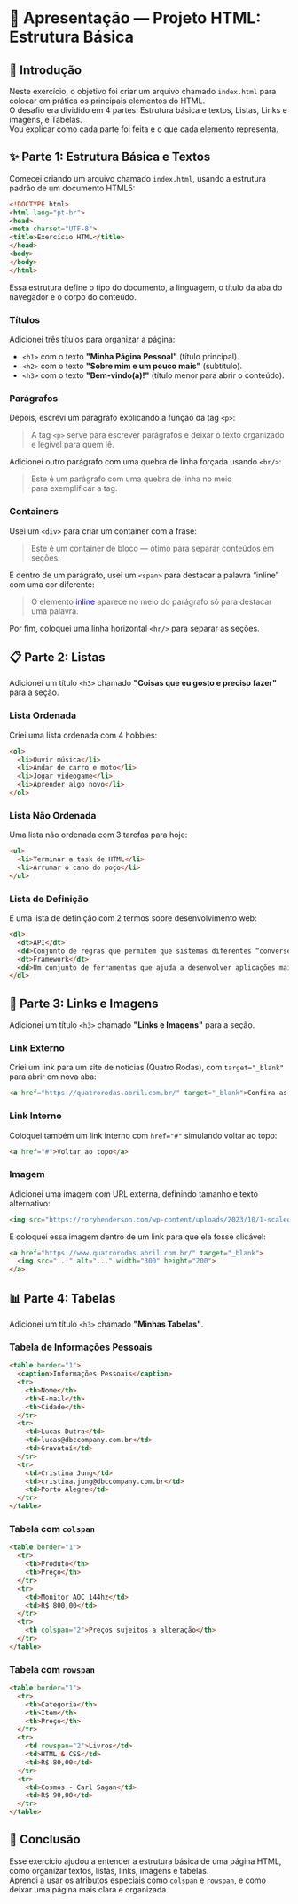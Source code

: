 
# 📑 Apresentação — Projeto HTML: Estrutura Básica

## 👋 Introdução

Neste exercício, o objetivo foi criar um arquivo chamado `index.html` para colocar em prática os principais elementos do HTML.  
O desafio era dividido em 4 partes: Estrutura básica e textos, Listas, Links e imagens, e Tabelas.  
Vou explicar como cada parte foi feita e o que cada elemento representa.

## ✨ Parte 1: Estrutura Básica e Textos

Comecei criando um arquivo chamado `index.html`, usando a estrutura padrão de um documento HTML5:

```html
<!DOCTYPE html>
<html lang="pt-br">
<head>
<meta charset="UTF-8">
<title>Exercício HTML</title>
</head>
<body>
</body>
</html>
```

Essa estrutura define o tipo do documento, a linguagem, o título da aba do navegador e o corpo do conteúdo.

### Títulos
Adicionei três títulos para organizar a página:
- `<h1>` com o texto **"Minha Página Pessoal"** (título principal).
- `<h2>` com o texto **"Sobre mim e um pouco mais"** (subtítulo).
- `<h3>` com o texto **"Bem-vindo(a)!"** (título menor para abrir o conteúdo).

### Parágrafos
Depois, escrevi um parágrafo explicando a função da tag `<p>`:
> A tag `<p>` serve para escrever parágrafos e deixar o texto organizado e legível para quem lê.

Adicionei outro parágrafo com uma quebra de linha forçada usando `<br/>`:
> Este é um parágrafo com uma quebra de linha no meio<br/> para exemplificar a tag.

### Containers
Usei um `<div>` para criar um container com a frase:
> Este é um container de bloco — ótimo para separar conteúdos em seções.

E dentro de um parágrafo, usei um `<span>` para destacar a palavra “inline” com uma cor diferente:
> O elemento <span style="color: blue;">inline</span> aparece no meio do parágrafo só para destacar uma palavra.

Por fim, coloquei uma linha horizontal `<hr/>` para separar as seções.

## 📋 Parte 2: Listas

Adicionei um título `<h3>` chamado **"Coisas que eu gosto e preciso fazer"** para a seção.

### Lista Ordenada
Criei uma lista ordenada com 4 hobbies:
```html
<ol>
  <li>Ouvir música</li>
  <li>Andar de carro e moto</li>
  <li>Jogar videogame</li>
  <li>Aprender algo novo</li>
</ol>
```

### Lista Não Ordenada
Uma lista não ordenada com 3 tarefas para hoje:
```html
<ul>
  <li>Terminar a task de HTML</li>
  <li>Arrumar o cano do poço</li>
</ul>
```

### Lista de Definição
E uma lista de definição com 2 termos sobre desenvolvimento web:
```html
<dl>
  <dt>API</dt>
  <dd>Conjunto de regras que permitem que sistemas diferentes “conversem” entre si.</dd>
  <dt>Framework</dt>
  <dd>Um conjunto de ferramentas que ajuda a desenvolver aplicações mais rápido e de forma padronizada.</dd>
</dl>
```

## 🔗 Parte 3: Links e Imagens

Adicionei um título `<h3>` chamado **"Links e Imagens"** para a seção.

### Link Externo
Criei um link para um site de notícias (Quatro Rodas), com `target="_blank"` para abrir em nova aba:
```html
<a href="https://quatrorodas.abril.com.br/" target="_blank">Confira as últimas notícias da revista Quatro Rodas</a>
```

### Link Interno
Coloquei também um link interno com `href="#"` simulando voltar ao topo:
```html
<a href="#">Voltar ao topo</a>
```

### Imagem
Adicionei uma imagem com URL externa, definindo tamanho e texto alternativo:
```html
<img src="https://roryhenderson.com/wp-content/uploads/2023/10/1-scaled.jpg" alt="Mercedes Benz SL65 AMG Black Edition" width="300" height="200">
```

E coloquei essa imagem dentro de um link para que ela fosse clicável:
```html
<a href="https://www.quatrorodas.abril.com.br/" target="_blank">
  <img src="..." alt="..." width="300" height="200">
</a>
```

## 📊 Parte 4: Tabelas

Adicionei um título `<h3>` chamado **"Minhas Tabelas"**.

### Tabela de Informações Pessoais
```html
<table border="1">
  <caption>Informações Pessoais</caption>
  <tr>
    <th>Nome</th>
    <th>E-mail</th>
    <th>Cidade</th>
  </tr>
  <tr>
    <td>Lucas Dutra</td>
    <td>lucas@dbccompany.com.br</td>
    <td>Gravataí</td>
  </tr>
  <tr>
    <td>Cristina Jung</td>
    <td>cristina.jung@dbccompany.com.br</td>
    <td>Porto Alegre</td>
  </tr>
</table>
```

### Tabela com `colspan`
```html
<table border="1">
  <tr>
    <th>Produto</th>
    <th>Preço</th>
  </tr>
  <tr>
    <td>Monitor AOC 144hz</td>
    <td>R$ 800,00</td>
  </tr>
  <tr>
    <th colspan="2">Preços sujeitos a alteração</th>
  </tr>
</table>
```

### Tabela com `rowspan`
```html
<table border="1">
  <tr>
    <th>Categoria</th>
    <th>Item</th>
    <th>Preço</th>
  </tr>
  <tr>
    <td rowspan="2">Livros</td>
    <td>HTML & CSS</td>
    <td>R$ 80,00</td>
  </tr>
  <tr>
    <td>Cosmos - Carl Sagan</td>
    <td>R$ 90,00</td>
  </tr>
</table>
```

## 🌟 Conclusão

Esse exercício ajudou a entender a estrutura básica de uma página HTML, como organizar textos, listas, links, imagens e tabelas.  
Aprendi a usar os atributos especiais como `colspan` e `rowspan`, e como deixar uma página mais clara e organizada.
